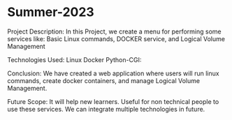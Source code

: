 # Summer-2023

Project Description: In this Project, we create a menu for performing some services like: Basic Linux commands, DOCKER service, and Logical Volume Management

Technologies Used: 
Linux
Docker
Python-CGI: 

Conclusion: We have created a web application where users will run linux commands, create docker containers,  and manage Logical Volume Management.

Future Scope: 
It will help new learners.
Useful for non technical people to use these services.
We can integrate multiple technologies in future.
